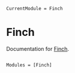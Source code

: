```@meta
CurrentModule = Finch
```

# Finch

Documentation for [Finch](https://github.com/peterahrens/Finch.jl).

```@index
```

```@autodocs
Modules = [Finch]
```

